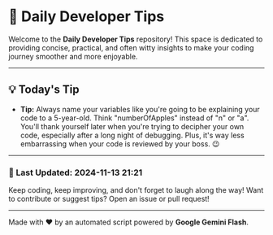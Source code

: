 
# 🌟 Daily Developer Tips

Welcome to the **Daily Developer Tips** repository! This space is dedicated to providing concise, practical, and often witty insights to make your coding journey smoother and more enjoyable.

---

## 💡 Today's Tip

- **Tip:**  Always name your variables like you're going to be explaining your code to a 5-year-old.  Think "numberOfApples" instead of "n" or "a".  You'll thank yourself later when you're trying to decipher your own code, especially after a long night of debugging.  Plus, it's way less embarrassing when your code is reviewed by your boss. 😉

---

### 📅 Last Updated: 2024-11-13 21:21

Keep coding, keep improving, and don't forget to laugh along the way! Want to contribute or suggest tips? Open an issue or pull request!

---

Made with ❤️ by an automated script powered by **Google Gemini Flash**.
